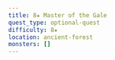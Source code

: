 ```yaml
---
title: 8★ Master of the Gale
quest_type: optional-quest
difficulty: 8★
location: ancient-forest
monsters: []
---
```

